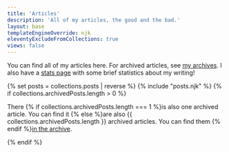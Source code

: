 ```yaml
---
title: 'Articles'
description: 'All of my articles, the good and the bad.'
layout: base
templateEngineOverride: njk
eleventyExcludeFromCollections: true
views: false
---
```


<p>You can find all of my articles here. For archived articles, see <a href="/archive/">my archives</a>. I also have a <a href="/stats/">stats page</a> with some brief statistics about my writing!</p>

{% set posts = collections.posts | reverse %}
{% include "posts.njk" %}
{% if collections.archivedPosts.length > 0 %}

<p class="container p-5 mt-10 bg-gray-100">
There {% if collections.archivedPosts.length === 1 %}is also one archived article. You can find it {% else %}are also {{ collections.archivedPosts.length }} archived articles. You can find them {% endif %}<a href="/archive/">in the archive</a>.</p>
{% endif %}
